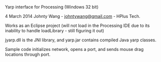 Yarp interface for Processing (Windows 32 bit)

4 March 2014
Johnty Wang - johntywang@gmail.com - HPlus Tech.

Works as an Eclipse project (will not load in the Processing IDE due to its inability to handle loadLibrary - still figuring it out)

jyarp.dll is the JNI library, and yarp.jar contains compiled Java yarp classes.

Sample code initializes network, opens a port, and sends mouse drag locations through port.